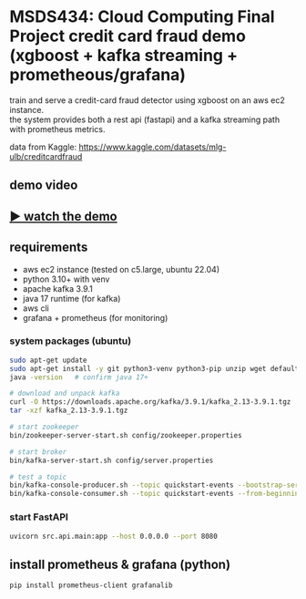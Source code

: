 # MSDS434: Cloud Computing Final Project credit card fraud demo (xgboost + kafka streaming + prometheous/grafana)

train and serve a credit-card fraud detector using xgboost on an aws ec2 instance.  
the system provides both a rest api (fastapi) and a kafka streaming path with prometheus metrics.

data from Kaggle: https://www.kaggle.com/datasets/mlg-ulb/creditcardfraud

## demo video

[▶ watch the demo](https://github.com/ryan-osleeb/MSDS434_FinalProject_CreditCardFraud/releases/latest/download/MSDS434_CreditCardFraud_Application_default.mp4
)
---

## requirements

- aws ec2 instance (tested on c5.large, ubuntu 22.04)
- python 3.10+ with venv
- apache kafka 3.9.1
- java 17 runtime (for kafka)
- aws cli
- grafana + prometheus (for monitoring)

### system packages (ubuntu)
```bash
sudo apt-get update
sudo apt-get install -y git python3-venv python3-pip unzip wget default-jre
java -version   # confirm java 17+

# download and unpack kafka
curl -O https://downloads.apache.org/kafka/3.9.1/kafka_2.13-3.9.1.tgz
tar -xzf kafka_2.13-3.9.1.tgz

# start zookeeper
bin/zookeeper-server-start.sh config/zookeeper.properties

# start broker
bin/kafka-server-start.sh config/server.properties

# test a topic
bin/kafka-console-producer.sh --topic quickstart-events --bootstrap-server localhost:9092
bin/kafka-console-consumer.sh --topic quickstart-events --from-beginning --bootstrap-server localhost:9092
```

### start FastAPI
```bash
uvicorn src.api.main:app --host 0.0.0.0 --port 8080
```

## install prometheus & grafana (python)
```bash
pip install prometheus-client grafanalib
```


